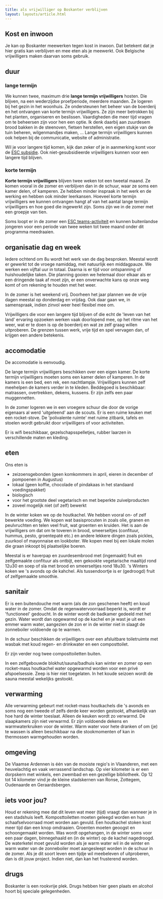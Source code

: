 ```yaml
---
title: als vrijwilliger op Boskanter verblijven
layout: layouts/article.html
---
```

## Kost en inwoon
Je kan op Boskanter meewerken tegen kost in inwoon. Dat betekent dat je hier gratis kan verblijven en mee eten als je meewerkt.
Ook Belgische vrijwilligers maken daarvan soms gebruik.
## duur
### lange termijn
We kunnen twee, maximum drie **lange termijn vrijwilligers** hosten. Die blijven, na een wederzijdse proefperiode, meerdere maanden. Ze logeren bij het gezin in het woonhuis. Ze ondersteunen het beheer van de boerderij en het ontvangen van korte termijn vrijwilligers. Ze zijn meer betrokken bij het planten, organiseren en beslissen. Vaardigheden die meer tijd vragen om te beheersen zijn voor hen een optie. Ik denk daarbij aan zuurdesem brood bakken in de steenoven, fietsen herstellen, een eigen stukje van de tuin beheren, wilgenmandjes maken, ... Lange termijn vrijwilligers kunnen ook helpen bij de communicatie, website of administratie.

Wil je voor langere tijd komen, kijk dan zeker of je in aanmerking komt voor de [ESC subsidie](subsidy#ESC). Ook niet-gesubsidieerde vrijwilligers kunnen voor een langere tijd blijven.
### korte termijn
**Korte termijn vrijwilligers** blijven twee weken tot een tweetal maand. Ze komen vooral in de zomer en verblijven dan in de schuur, waar ze soms een kamer delen, of kamperen. Ze hebben minder inspraak in het werk en de werking en hebben ook minder leerkansen. Hoeveel korte termijn vrijwilligers we kunnen ontvangen hangt af van het aantal lange termijn vrijwilligers en hoe goed die ingewerkt zijn. Soms zijn we in de zomer met een groepje van tien. 

Soms loopt er in de zomer een [ESC teams-activiteit](subsidy.md#esc) en kunnen buitenlandse jongeren voor een periode van twee weken tot twee maand onder dit programma meedraaien.
## organisatie dag en week
Iedere ochtend om 8u wordt het werk van de dag besproken. Meestal wordt er gewerkt tot de vroege namiddag, met natuurlijk een middagpauze. We werken een vijftal uur in totaal. Daarna is er tijd voor ontspanning of huishoudelijke taken. Die planning gooien we helemaal door elkaar als er een dringende taak af moet zijn, er een onverwachte kans op onze weg komt of om rekening te houden met het weer. 

In de zomer is het weekend vrij. Doorheen het jaar plannen we de vrije dagen meestal op donderdag en vrijdag. Ook daar gaan we, in samenspraak, indien zinvol weer heel flexibel mee om. 

Vrijwilligers die voor een langere tijd blijven of die echt de 'leven van het land' ervaring opzoeken werken vaak doorlopend mee, op het ritme van het weer, wat er te doen is op de boerderij en wat ze zelf graag willen uitproberen. De grenzen tussen werk, vrije tijd en spel vervagen dan, of krijgen een andere betekenis. 
## accomodatie
De accomodatie is eenvoudig. 

De lange termijn vrijwilligers beschikken over een eigen kamer. De korte termijn vrijwilligers moeten soms een kamer delen of kamperen. 
In de kamers is een bed, een rek, een nachtlampje. Vrijwilligers kunnen zelf meehelpen de kamers verder in te kleden. 
Beddegoed is beschikbaar: matrassen, overtrekken, dekens, kussens. Er zijn zelfs een paar muggennetten.

In de zomer logeren we in een vroegere schuur die door de vorige eigenaars al werd 'uitgeleend' aan de scouts. Er is een ruime keuken met een rocket-stove. De 'polivalente ruimte' met ruime zitbank, tafels en stoelen wordt gebruikt door vrijwilligers of voor activiteiten.

Er is wifi beschikbaar, gezelschapsspelletjes, rubber laarzen in verschillende maten en kleding.
## eten
Ons eten is
- zeizoensgebonden (geen komkommers in april, eieren in december of pompoenen in Augustus)
- lokaal (geen koffie, chocolade of pindakaas in het standaard voedingspakket)
- biologisch
- voor het grootste deel vegetarisch en met beperkte zuivelproducten
- zoveel mogelijk niet (of zelf) bewerkt

In de winter koken we op de houtkachel.
We hebben vooral on- of zelf bewerkte voeding. We kopen wat basisprocuten in zoals olie, granen en peulvruchten en telen veel fruit, wat groenten en kruiden. Het is aan de vrijwilligers om dat om te toveren in brood, smeerseltjes (confituur, hummus, pesto, groentepaté etc.) en andere lekkere dingen zoals pickles, zuurkool of mayonnaise en lookboter. We kopen meel bij een lokale molen die graan inkoopt bij plaatselijke boeren.

Meestal is er haverpap en zuurdesembrood met (ingemaakt) fruit en zelfgemaakte confituur als ontbijt, een gekookte vegetarische maaltijd rond 12u30 en soep of sla met brood en smeerseltjes rond 18u30. 's Winters koken we 's avonds op de kahchel. Als tussendoortje is er (gedroogd) fruit of zelfgemaakte smoothie.
## sanitair
Er is een buitendouche met warm (als de zon geschenen heeft) en koud water in de zomer. Omdat de regenwatervoorraad beperkt is, wordt er 'functioneel' gedoucht. In de winter wordt de badkamer gedeeld met het gezin. Water wordt dan opgewarmd op de kachel en je wast je uit een emmer warm water, aangezien de zon er in de winter niet in slaagt de zonneboiler voldoende op te warmen.

In de schuur beschikken de vrijwilligers over een afsluitbare toiletruimte met wasbak met koud regen- en drinkwater en een composttoilet. 

Er zijn verder nog twee composttoiletten buiten.

In een zelfgebouwde blokhut/sauna/badhuis kan winter en zomer op een rocket-mass houtkachel water opgewarmd worden voor een privé afspoelsessie. Zeep is hier niet toegelaten. In het koude seizoen wordt de sauna meestal wekelijks gestookt.
## verwarming
Alle verwarming gebeurt met rocket-mass houtkachels die 's avonds en soms nog een tweede of zelfs derde keer worden gestookt, afhankelijk van hoe hard de winter toeslaat. Alleen de keuken wordt zo verwarmd. De slaapkamers zijn niet verwarmd. Er zijn voldoende dekens en warmwaterkruiken voor de winter. Warm water voor hete dranken of om (je) te wassen is alleen beschikbaar na die stookmomenten of kan in thermossen warmgehouden worden.
## omgeving
De Vlaamse Ardennen is één van de mooiste regio's in Vlaanderen, met een heuvelachtig en vaak verrassend landschap. Op vier kilometer is er een dorpskern met winkels, een zwembad en een gezellige bibliotheek. Op 12 tot 14 kilometer vind je de kleine stadskernen van Ronse, Zottegem, Oudenaarde en Geraardsbergen.
## iets voor jou?
Houd er rekening mee dat dit leven wat meer (tijd) vraagt dan wanneer je in een stadshuis leeft. Komposttoiletten moeten geleegd worden en hun schaafselvoorraad moet worden aan gevuld. Een houtkachel stoken kost meer tijd dan een knop omdraaien. Groenten moeten geoogst en schoongemaakt worden. Was wordt opgehangen, in de winter soms voor een paar dagen, binnegehaald en (in de winter) op de kachel nagedroogd. De waterketel moet gevuld worden als je warm water wil in de winter en warm water van de zonneboiler moet aangesleept worden in de schuur in de zomer. Als je dit soort leven een tijdje wil meebeleven of uitproberen, dan is dit jouw project. Indien niet, dan kan het frusterend worden.
## drugs
Boskanter is een rookvrije plek. Drugs hebben hier geen plaats en alcohol hoort bij speciale gelegenheden. 
